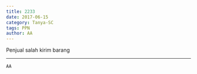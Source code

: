 ```yaml
---
title: 2233
date: 2017-06-15
category: Tanya-SC
tags: PPN
author: AA
---
```


Penjual salah kirim barang

---



`AA`
